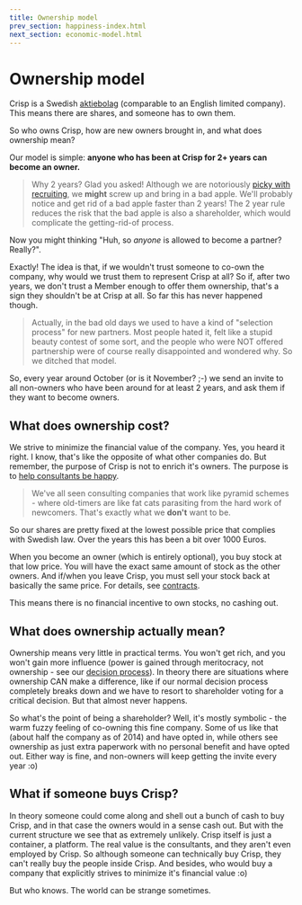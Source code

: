 ```yaml
---
title: Ownership model
prev_section: happiness-index.html
next_section: economic-model.html
---
```


Ownership model
===============

Crisp is a Swedish [aktiebolag](http://sv.wikipedia.org/wiki/Aktiebolag) (comparable to an English limited company). This means there are shares, and someone has to own them.

So who owns Crisp, how are new owners brought in, and what does ownership mean?

Our model is simple: **anyone who has been at Crisp for 2+ years can become an owner.**

> Why 2 years? Glad you asked! Although we are notoriously [picky with recruiting](recruiting.html), we **might** screw up and bring in a bad apple. We'll probably notice and get rid of a bad apple faster than 2 years! The 2 year rule reduces the risk that the bad apple is also a shareholder, which would complicate the getting-rid-of process.

Now you might thinking "Huh, so *anyone* is allowed to become a partner? Really?".

Exactly! The idea is that, if we wouldn't trust someone to co-own the company, why would we trust them to represent Crisp at all? So if, after two years, we don't trust a Member enough to offer them ownership, that's a sign they shouldn't be at Crisp at all. So far this has never happened though.

> Actually, in the bad old days we used to have a kind of "selection process" for new partners. Most people hated it, felt like a stupid beauty contest of some sort, and the people who were NOT offered partnership were of course really disappointed and wondered why. So we ditched that model.

So, every year around October (or is it November? ;-) we send an invite to all non-owners who have been around for at least 2 years, and ask them if they want to become owners.

What does ownership cost?
-------------------------

We strive to minimize the financial value of the company. Yes, you heard it right. I know, that's like the opposite of what other companies do. But remember, the purpose of Crisp is not to enrich it's owners. The purpose is to [help consultants be happy](what-is-crisp.html).

> We've all seen consulting companies that work like pyramid schemes - where old-timers are like fat cats parasiting from the hard work of newcomers. That's exactly what we **don't** want to be.</rant>

So our shares are pretty fixed at the lowest possible price that complies with Swedish law. Over the years this has been a bit over 1000 Euros.

When you become an owner (which is entirely optional), you buy stock at that low price. You will have the exact same amount of stock as the other owners. And if/when you leave Crisp, you must sell your stock back at basically the same price. For details, see [contracts](contracts.html).

This means there is no financial incentive to own stocks, no cashing out.

What does ownership actually mean?
----------------------------------

Ownership means very little in practical terms. You won't get rich, and you won't gain more influence (power is gained through meritocracy, not ownership - see our [decision process](decisions.html)). In theory there are situations where ownership CAN make a difference, like if our normal decision process completely breaks down and we have to resort to shareholder voting for a critical decision. But that almost never happens.

So what's the point of being a shareholder? Well, it's mostly symbolic - the warm fuzzy feeling of co-owning this fine company. Some of us like that (about half the company as of 2014) and have opted in, while others see ownership as just extra paperwork with no personal benefit and have opted out. Either way is fine, and non-owners will keep getting the invite every year :o)

What if someone buys Crisp?
---------------------------

In theory someone could come along and shell out a bunch of cash to buy Crisp, and in that case the owners would in a sense cash out. But with the current structure we see that as extremely unlikely. Crisp itself is just a container, a platform. The real value is the consultants, and they aren't even employed by Crisp. So although someone can technically buy Crisp, they can't really buy the people inside Crisp. And besides, who would buy a company that explicitly strives to minimize it's financial value :o)

But who knows. The world can be strange sometimes.
